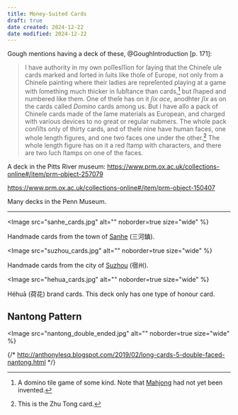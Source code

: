 ```yaml
---
title: Money-Suited Cards
draft: true
date created: 2024-12-22
date modified: 2024-12-22
---
```


Gough mentions having a deck of these, @GoughIntroduction [p. 171]:

> I have authority in my own poſſesſſion for ſaying that the Chineſe uſe cards marked and ſorted in ſuits like thoſe of Europe, not only from a Chineſe painting where their ladies are repreſented playing at a game with ſomething much thicker in ſubſtance than cards,[^fn0] but ſhaped and numbered like them. One of theſe has on it *ſix ace*, anodhter *ſix* as on the cards called *Domino* cards among us. But I have alſo a pack of Chineſe cards made of the ſame materials as European, and charged with various devices to no great or regular nubmers. The whole pack conſiſts only of thirty cards, and of theſe nine have human faces, one whole length figures, and one two faces one under the other.[^fn1] The whole length figure has on it a red ſtamp with characters, and there are two ſuch ſtamps on one of the faces.

[^fn0]: A domino tile game of some kind. Note that [Mahjong](games/mahjong/mahjong.md) had not yet been invented.

[^fn1]: This is the Zhu Tong card.


A deck in the Pitts River museum: https://www.prm.ox.ac.uk/collections-online#/item/prm-object-257079

https://www.prm.ox.ac.uk/collections-online#/item/prm-object-150407



Many decks in the Penn Museum.

---

<Image src="sanhe_cards.jpg" alt=""
    noborder=true size="wide" %}

Handmade cards from the town of
[Sanhe](https://en.wikipedia.org/wiki/Sanhe,_Feixi_County) (<span
lang="zh-Hant">三河鎮</span>).

</Image>

<Image src="suzhou_cards.jpg" alt="" 
    noborder=true size="wide" %}

Handmade cards from the city of
[Suzhou](https://en.wikipedia.org/wiki/Suzhou,_Anhui) (<span
lang="zh-Hant">宿州</span>).

</Image>


<Image src="hehua_cards.jpg" alt="" 
    noborder=true size="wide" %}

<span lang="cmn-Latn-pinyin" class="noun">Héhuā</span> (<span lang="zh">荷花</span>)
brand cards. This deck only has one type of honour card.

</Image>

## Nantong Pattern

<Image src="nantong_double_ended.jpg" alt="" 
    noborder=true size="wide" %}

{/* http://anthonylesq.blogspot.com/2019/02/long-cards-5-double-faced-nantong.html */}

</Image>

